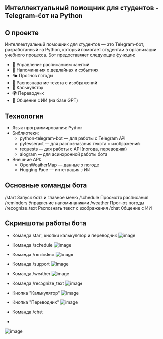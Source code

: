 ## Интеллектуальный помощник для студентов - Telegram-бот на Python

## О проекте

Интеллектуальный помощник для студентов — это Telegram-бот, разработанный на Python, который помогает студентам в организации учебного процесса. Бот предоставляет следующие функции:

- 📅 Управление расписанием занятий
- 🔔 Напоминания о дедлайнах и событиях
- 🌤️ Прогноз погоды
- 📸 Распознавание текста с изображений
- 🧮 Калькулятор
- 🌍 Переводчик
- 💬 Общение с ИИ (на базе GPT)

## Технологии

- Язык программирования: Python 
- Библиотеки:
  - python-telegram-bot — для работы с Telegram API
  - pytesseract — для распознавания текста с изображений
  - requests — для работы с API (погода, переводчик)
  - aiogram — для асинхронной работы бота
- Внешние API:
  - OpenWeatherMap — данные о погоде
  - Hugging Face — интеграция с ИИ

## Основные команды бота

/start	Запуск бота и главное меню
/schedule	Просмотр расписания
/reminders	Управление напоминаниями
/weather	Прогноз погоды
/recognize_text	Распознать текст с изображения
/chat	Общение с ИИ

## Скриншоты работы бота

- Команда start, кнопки калькулятор и переводчик
![image](https://github.com/user-attachments/assets/d1460b6a-fdbb-45d3-a503-68f5818eea05)

- Команда /schedule
![image](https://github.com/user-attachments/assets/d74a2c99-ef99-48e6-a4be-3d784b53ba36)

- Команда /reminders
![image](https://github.com/user-attachments/assets/579ea854-49b6-453e-8eee-c181bff5db2a)

- Команда /support
![image](https://github.com/user-attachments/assets/2bb0d06c-4fe2-49a5-8d47-138655973f27)

- Команда /weather
![image](https://github.com/user-attachments/assets/f52bc754-3564-4346-9841-0e200a4d56dc)

- Команда /recognize_text
![image](https://github.com/user-attachments/assets/71a2d703-ea5c-4e8f-883a-035fdd97369c)

- Кнопка "Калькулятор"
![image](https://github.com/user-attachments/assets/c0e7ad85-69fe-4be4-8764-c48ad3b74b78)

- Кнопка "Переводчик"
![image](https://github.com/user-attachments/assets/4aacd644-01c2-491c-a48f-b19012a50343)

- Команда /chat
- 
![image](https://github.com/user-attachments/assets/e6d79ac7-006b-4fe5-8157-4bf0aa4dd2be)







